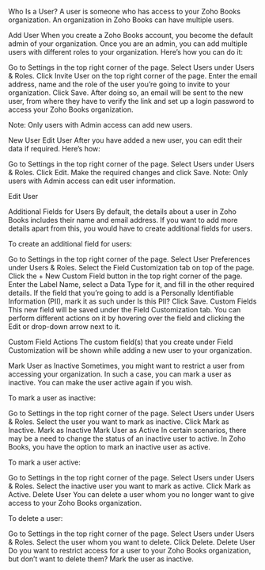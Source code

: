 Who Is a User?
A user is someone who has access to your Zoho Books organization. An organization in Zoho Books can have multiple users.

Add User
When you create a Zoho Books account, you become the default admin of your organization. Once you are an admin, you can add multiple users with different roles to your organization. Here’s how you can do it:

Go to Settings in the top right corner of the page.
Select Users under Users & Roles.
Click Invite User on the top right corner of the page.
Enter the email address, name and the role of the user you’re going to invite to your organization.
Click Save.
After doing so, an email will be sent to the new user, from where they have to verify the link and set up a login password to access your Zoho Books organization.

Note: Only users with Admin access can add new users.

New User
Edit User
After you have added a new user, you can edit their data if required. Here’s how:

Go to Settings in the top right corner of the page.
Select Users under Users & Roles.
Click Edit.
Make the required changes and click Save.
Note: Only users with Admin access can edit user information.

Edit User

Additional Fields for Users
By default, the details about a user in Zoho Books includes their name and email address. If you want to add more details apart from this, you would have to create additional fields for users.

To create an additional field for users:

Go to Settings in the top right corner of the page.
Select User Preferences under Users & Roles.
Select the Field Customization tab on top of the page.
Click the + New Custom Field button in the top right corner of the page.
Enter the Label Name, select a Data Type for it, and fill in the other required details.
If the field that you’re going to add is a Personally Identifiable Information (PII), mark it as such under Is this PII?
Click Save.
Custom Fields
This new field will be saved under the Field Customization tab. You can perform different actions on it by hovering over the field and clicking the Edit or drop-down arrow next to it.

Custom Field Actions
The custom field(s) that you create under Field Customization will be shown while adding a new user to your organization.

Mark User as Inactive
Sometimes, you might want to restrict a user from accessing your organization. In such a case, you can mark a user as inactive. You can make the user active again if you wish.

To mark a user as inactive:

Go to Settings in the top right corner of the page.
Select Users under Users & Roles.
Select the user you want to mark as inactive.
Click Mark as Inactive.
Mark as Inactive
Mark User as Active
In certain scenarios, there may be a need to change the status of an inactive user to active. In Zoho Books, you have the option to mark an inactive user as active.

To mark a user active:

Go to Settings in the top right corner of the page.
Select Users under Users & Roles.
Select the inactive user you want to mark as active.
Click Mark as Active.
Delete User
You can delete a user whom you no longer want to give access to your Zoho Books organization.

To delete a user:

Go to Settings in the top right corner of the page.
Select Users under Users & Roles.
Select the user whom you want to delete.
Click Delete.
Delete User
Do you want to restrict access for a user to your Zoho Books organization, but don’t want to delete them? Mark the user as inactive.
